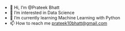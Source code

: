 - 👋 Hi, I’m @Prateek Bhatt
- 👀 I’m interested in Data Science
- 🌱 I’m currently learning Machine Learning with Python
- 📫 How to reach me prateek10bhatt@gmail.com

<!---
protekbot/protekbot is a ✨ special ✨ repository because its `README.md` (this file) appears on your GitHub profile.
You can click the Preview link to take a look at your changes.
--->
